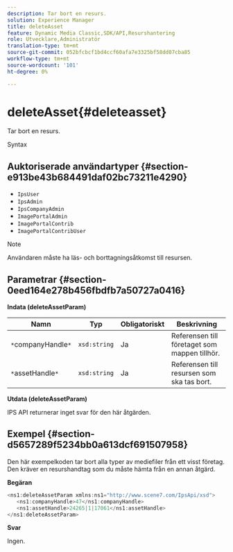 ```yaml
---
description: Tar bort en resurs.
solution: Experience Manager
title: deleteAsset
feature: Dynamic Media Classic,SDK/API,Resurshantering
role: Utvecklare,Administratör
translation-type: tm+mt
source-git-commit: 052bfcbcf1bd4ccf60afa7e3325bf58dd07cba85
workflow-type: tm+mt
source-wordcount: '101'
ht-degree: 0%

---
```



# deleteAsset{#deleteasset}

Tar bort en resurs.

Syntax

## Auktoriserade användartyper {#section-e913be43b684491daf02bc73211e4290}

* `IpsUser`
* `IpsAdmin`
* `IpsCompanyAdmin`
* `ImagePortalAdmin`
* `ImagePortalContrib`
* `ImagePortalContribUser`

>[!NOTE]
>
>Användaren måste ha läs- och borttagningsåtkomst till resursen.

## Parametrar {#section-0eed164e278b456fbdfb7a50727a0416}

**Indata (deleteAssetParam)**

| Namn | Typ | Obligatoriskt | Beskrivning |
|---|---|---|---|
| `*`companyHandle`*` | `xsd:string` | Ja | Referensen till företaget som mappen tillhör. |
| `*`assetHandle`*` | `xsd:string` | Ja | Referensen till resursen som ska tas bort. |

**Utdata (deleteAssetParam)**

IPS API returnerar inget svar för den här åtgärden.

## Exempel {#section-d5657289f5234bb0a613dcf691507958}

Den här exempelkoden tar bort alla typer av mediefiler från ett visst företag. Den kräver en resurshandtag som du måste hämta från en annan åtgärd.

**Begäran**

```java
<ns1:deleteAssetParam xmlns:ns1="http://www.scene7.com/IpsApi/xsd">
   <ns1:companyHandle>47</ns1:companyHandle>
   <ns1:assetHandle>24265|1|17061</ns1:assetHandle>
</ns1:deleteAssetParam>
```

**Svar**

Ingen.
